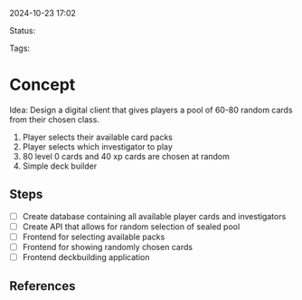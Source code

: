 2024-10-23 17:02

Status:

Tags:

# Concept
Idea: Design a digital client that gives players a pool of 60-80 random cards from their chosen class.
1) Player selects their available card packs
2) Player selects which investigator to play
3) 80 level 0 cards and 40 xp cards are chosen at random 
4) Simple deck builder 

## Steps
- [ ] Create database containing all available player cards and investigators
- [ ] Create API that allows for random selection of sealed pool
- [ ] Frontend for selecting available packs 
- [ ] Frontend for showing randomly chosen cards
- [ ] Frontend deckbuilding application

## References
